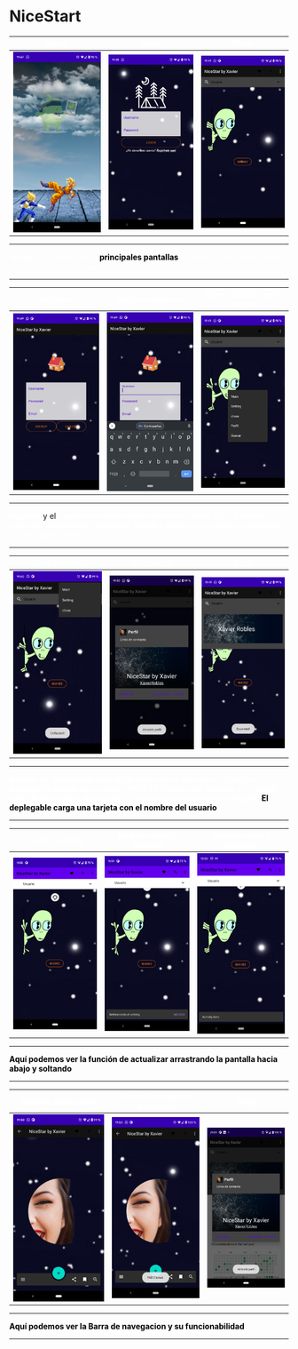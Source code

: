 # NiceStart
<b style="color:white">Splash</b> | <b style="color:white">Login</b> | <b style="color:white">Main</b>
-------|-------|-------|
<img src="/app/doc/img/Splash.png" width="300px"> | <img src="/app/doc/img/Login.png" width="300px"> | <img src="/app/doc/img/Main.png" width="300px">


<hr>
<span style="color:white"><b>Splash</b> y el <b>Login</b> son la <b style="color:Black">principales pantallas</b> de nuestra aplicacion carga una pequeña animacion</span>
<hr>



<b style="color:white">Registro</b> | <b style="color:white">Registro editando</b> | <b style="color:white">Menu al pulsar en la imagen</b>
-------|-------|-------|
<img src="/app/doc/img/Registro.png" width="300px"> | <img src="/app/doc/img/RegistroEdit.png" width="300px"> | <img src="/app/doc/img/MenuAlien.png" width="300px">

<hr>
<b style="color:white">Registro</b> y el <b style="color:white">registro en accion para nuevos usuarios.</b> <b style="color:white">En la pantalla principal, despues de loguearse, puedes pulsar en la imagen y depliega un menu interactivo</b>
<hr>


<b style="color:white">Appbar menu</b> | <b style="color:white">Alert perfil</b> | <b style="color:white">Card</b>
-------|-------|-------|
<img src="/app/doc/img/Appbar.png" width="300px"> | <img src="/app/doc/img/AppbarAlert.png" width="300px"> | <img src="/app/doc/img/Card.png" width="300px">


<hr>
<span style="color:white"><b>Appbar es donde podemos elegir la opciones del menu, el perfil o deplegar la tarjeta de usuario.</b>, <b> Perfil es el icono del corazon y es donde salen todos los link del usuario y al pulsarlos los carga en pantalla. </b> <b style="color:Black">El deplegable carga una tarjeta con el nombre del usuario</b></span>
<hr>


<b style="color:white">Update activity</b> | <b style="color:white">Update activity pulsado</b> | <b style="color:white">Update activity completo</b>
-------|-------|-------|
<img src="/app/doc/img/Actualizar.png" width="300px"> | <img src="/app/doc/img/Actualizar2.png" width="300px"> | <img src="/app/doc/img/Actualizar3.png" width="300px">

<hr>
<b style="color:Black">Aquí podemos ver la función de actualizar arrastrando la pantalla hacia abajo y soltando</b></span>
<hr>



<b style="color:white">Barra de navegacion</b> | <b style="color:white">Barra de navegacio pulsando</b> | <b style="color:white">Demo</b>
-------|-------|-------|
<img src="/app/doc/img/Main2.png" width="300px"> | <img src="/app/doc/img/Navegacionbar.png" width="300px"> | <img src="/app/doc/img/Perfilload.png" width="300px">

<hr>
<b style="color:Black">Aquí podemos ver la Barra de navegacion y su funcionabilidad</b></span>
<hr>

